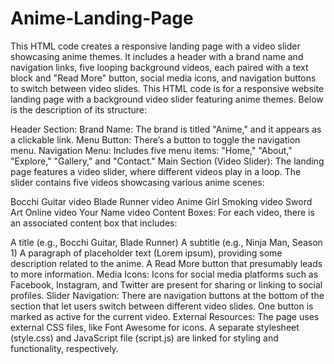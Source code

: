 # Anime-Landing-Page
This HTML code creates a responsive landing page with a video slider showcasing anime themes. It includes a header with a brand name and navigation links, five looping background videos, each paired with a text block and "Read More" button, social media icons, and navigation buttons to switch between video slides.
This HTML code is for a responsive website landing page with a background video slider featuring anime themes. Below is the description of its structure:

Header Section:
Brand Name: The brand is titled "Anime," and it appears as a clickable link.
Menu Button: There’s a button to toggle the navigation menu.
Navigation Menu: Includes five menu items: "Home," "About," "Explore," "Gallery," and "Contact."
Main Section (Video Slider):
The landing page features a video slider, where different videos play in a loop. The slider contains five videos showcasing various anime scenes:

Bocchi Guitar video
Blade Runner video
Anime Girl Smoking video
Sword Art Online video
Your Name video
Content Boxes: For each video, there is an associated content box that includes:

A title (e.g., Bocchi Guitar, Blade Runner)
A subtitle (e.g., Ninja Man, Season 1)
A paragraph of placeholder text (Lorem ipsum), providing some description related to the anime.
A Read More button that presumably leads to more information.
Media Icons:
Icons for social media platforms such as Facebook, Instagram, and Twitter are present for sharing or linking to social profiles.
Slider Navigation:
There are navigation buttons at the bottom of the section that let users switch between different video slides. One button is marked as active for the current video.
External Resources:
The page uses external CSS files, like Font Awesome for icons.
A separate stylesheet (style.css) and JavaScript file (script.js) are linked for styling and functionality, respectively.
